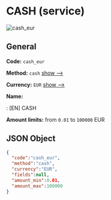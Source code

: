 
# CASH (service) 
![cash_eur](https://static.openfintech.io/payout_methods/cash_eur/logo.svg?w=400&c=v0.59.26#w24)  

## General 
 
**Code:** `cash_eur` 
 
**Method:** `cash` [show -->](/payout-methods/cash/) 
 
**Currency:** `EUR` [show -->](/currencies/EUR/) 
 
**Name:** 
 
:	[EN] CASH 
 
**Amount limits:** from `0.01` to `100000` EUR 

## JSON Object 

```json
{
  "code":"cash_eur",
  "method":"cash",
  "currency":"EUR",
  "fields":null,
  "amount_min":0.01,
  "amount_max":100000
}
```  
